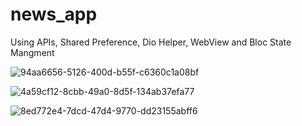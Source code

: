 # news_app

Using APIs, Shared Preference, Dio Helper, WebView and Bloc State Mangment 

![94aa6656-5126-400d-b55f-c6360c1a08bf](https://user-images.githubusercontent.com/110793510/206863166-8584edd6-edcc-40d8-ad2f-959f679665de.jpg)


![4a59cf12-8cbb-49a0-8d5f-134ab37efa77](https://user-images.githubusercontent.com/110793510/206863177-149b7bcd-1ae4-4300-b66c-deb5660d2139.jpg)



![8ed772e4-7dcd-47d4-9770-dd23155abff6](https://user-images.githubusercontent.com/110793510/206863174-455c2bfb-bb78-4760-b156-2fd7fc3b3265.jpg)
